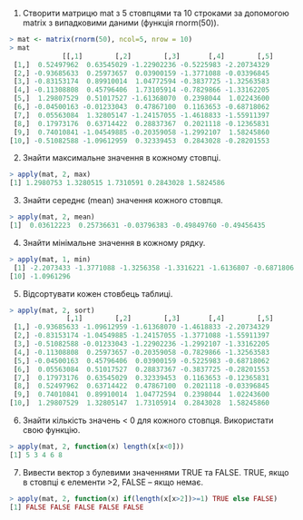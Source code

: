 1.	Створити матрицю mat з 5 стовпцями та 10 строками за допомогою matrix з випадковими даними (функція rnorm(50)).

```r
> mat <- matrix(rnorm(50), ncol=5, nrow = 10)
> mat
             [[,1]        [,2]        [,3]       [,4]        [,5]
 [1,]  0.52497962  0.63545029 -1.22902236 -0.5225983 -2.20734329
 [2,] -0.93685633  0.25973657  0.03900159 -1.3771088 -0.03396845
 [3,] -0.83153174  0.89910014  1.04772594 -0.3837725 -1.32563583
 [4,] -0.11308808  0.45796406  1.73105914 -0.7829866 -1.33162205
 [5,]  1.29807529  0.51017527 -1.61368070  0.2398044  1.02243600
 [6,] -0.04500163 -0.01233043  0.47867100  0.1163653 -0.68718062
 [7,]  0.05563084  1.32805147 -1.24157055 -1.4618833 -1.55911397
 [8,]  0.17973176  0.63714422  0.28837367  0.2021118 -0.12365831
 [9,]  0.74010841 -1.04549885 -0.20359058 -1.2992107  1.58245860
[10,] -0.51082588 -1.09612959  0.32339453  0.2843028 -0.28201553
```

2.	Знайти максимальне значення в кожному стовпці.
```r
> apply(mat, 2, max)
[1] 1.2980753 1.3280515 1.7310591 0.2843028 1.5824586
```

3.	Знайти середнє (mean) значення кожного стовпця.
```r
> apply(mat, 2, mean)
[1]  0.03612223  0.25736631 -0.03796383 -0.49849760 -0.49456435
```

4.	Знайти мінімальне значення в кожному рядку.
```r
> apply(mat, 1, min)
 [1] -2.2073433 -1.3771088 -1.3256358 -1.3316221 -1.6136807 -0.6871806 -1.5591140 -0.1236583 -1.2992107
[10] -1.0961296
```

5.	Відсортувати кожен стовбець таблиці.
```r
> apply(mat, 2, sort)
              [,1]        [,2]        [,3]       [,4]        [,5]
 [1,] -0.93685633 -1.09612959 -1.61368070 -1.4618833 -2.20734329
 [2,] -0.83153174 -1.04549885 -1.24157055 -1.3771088 -1.55911397
 [3,] -0.51082588 -0.01233043 -1.22902236 -1.2992107 -1.33162205
 [4,] -0.11308808  0.25973657 -0.20359058 -0.7829866 -1.32563583
 [5,] -0.04500163  0.45796406  0.03900159 -0.5225983 -0.68718062
 [6,]  0.05563084  0.51017527  0.28837367 -0.3837725 -0.28201553
 [7,]  0.17973176  0.63545029  0.32339453  0.1163653 -0.12365831
 [8,]  0.52497962  0.63714422  0.47867100  0.2021118 -0.03396845
 [9,]  0.74010841  0.89910014  1.04772594  0.2398044  1.02243600
[10,]  1.29807529  1.32805147  1.73105914  0.2843028  1.58245860
```

6.	Знайти кількість значень < 0 для кожного стовпця. Використати свою функцію.
```r
> apply(mat, 2, function(x) length(x[x<0]))
[1] 5 3 4 6 8
```

7.	Вивести вектор з булевими значеннями TRUE та FALSE. TRUE, якщо в стовпці є елементи >2, FALSE – якщо немає.
```r
> apply(mat, 2, function(x) if(length(x[x>2])>=1) TRUE else FALSE)
[1] FALSE FALSE FALSE FALSE FALSE
```
